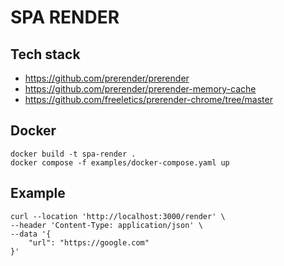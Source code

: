 # SPA RENDER

## Tech stack
- https://github.com/prerender/prerender
- https://github.com/prerender/prerender-memory-cache
- https://github.com/freeletics/prerender-chrome/tree/master

## Docker
```shell
docker build -t spa-render .
docker compose -f examples/docker-compose.yaml up
```

## Example
```shell
curl --location 'http://localhost:3000/render' \
--header 'Content-Type: application/json' \
--data '{
    "url": "https://google.com"
}'
```